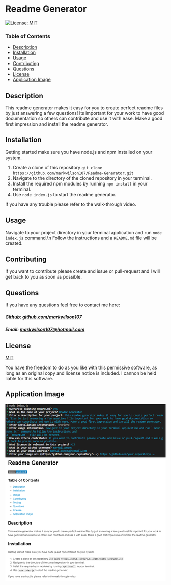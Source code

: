 # Readme Generator

[![License: MIT](https://img.shields.io/badge/License-MIT-yellow.svg)](https://opensource.org/licenses/MIT)

### Table of Contents

- [Description](#description)
- [Installation](#installation)
- [Usage](#usage)
- [Contributing](#contributing)
- [Questions](#questions)
- [License](#license)
- [Application Image](#application-image)

## Description

This readme generator makes it easy for you to create perfect readme files by just answering a few questions! Its important for your work to have good documentation so others can contribute and use it with ease. Make a good first impression and install the readme generator.

## Installation

Getting started make sure you have node.js and npm installed on your system.

1. Create a clone of this repository ``git clone https://github.com/markwilson107/Readme-Generator.git``
2. Navigate to the directory of the cloned repository in your terminal.
3. Install the required npm modules by running ``npm install`` in your terminal.
4. Use ``node index.js`` to start the readme generator.

If you have any trouble please refer to the walk-through video.

## Usage

Navigate to your project directory in your terminal application and run ``node index.js`` command.\n Follow the instructions and a ``README.md`` file will be created.

## Contributing

If you want to contribute please create and issue or pull-request and I will get back to you as soon as possible.

## Questions

If you have any questions feel free to contact me here:

 ##### Github: [github.com/markwilson107](https://github.com/markwilson107)

 ##### Email: [markwilson107@hotmail.com](mailto:markwilson107@hotmail.com?subject=[GitHub])

## License

[MIT](https://opensource.org/licenses/MIT)

You have the freedom to do as you like with this permissive software, as long as an original copy and license notice is included. I cannon be held liable for this software.



## Application Image

 ![Image of Application]( https://github.com/markwilson107/Readme-Generator/blob/main/images/deployed-application.png)